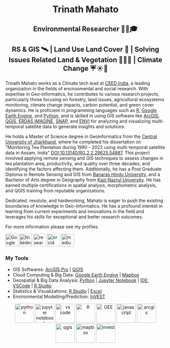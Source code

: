 <h1 align="center"><strong>Trinath Mahato</strong></h1>
<h2 align="center"><strong>Environmental Researcher 👨‍🔬🎓</strong></h2>
<h2 align="center"><strong>RS & GIS 🛰️ | Land Use Land Cover 🌆 | Solving Issues Related Land & Vegetation 🌾🌿🌄 | Climate Change ☔☀️🌊</strong></h2>

Trinath Mahato works as a Climate tech lead at [CEED India](https://ceedindia.org), a leading organization in the fields of environmental and social research. With expertise in Geo-informatics, he contributes to various research projects, particularly those focusing on forestry, land issues, agricultural ecosystems monitoring, climate change impacts, carbon potential, and green cover dynamics. He is proficient in programming languages such as [R](https://cran.r-project.org), [Google Earth Engine](https://earthengine.google.com), and [Python](https://www.python.org), and is skilled in using GIS software like [ArcGIS](https://www.arcgis.com/index.html), [QGIS](https://www.qgis.org/en/site/), [ERDAS IMAGINE](https://hexagon.com/products/erdas-imagine), [SNAP](https://earth.esa.int/eogateway/tools/snap), and [ENVI](https://www.nv5geospatialsoftware.com/Products/ENVI) for analyzing and visualizing multi-temporal satellite data to generate insights and solutions.

He holds a Master of Science degree in Geoinformatics from the [Central University of Jharkhand](https://cuj.ac.in), where he completed his dissertation on "Monitoring Tea Plantation during 1990 - 2022 using multi-temporal satellite data in Assam, India" [DOI:10.13140/RG.2.2.29625.54887](http://dx.doi.org/10.13140/RG.2.2.29625.54887). This project involved applying remote sensing and GIS techniques to assess changes in tea plantation area, productivity, and quality over three decades, and identifying the factors affecting them. Additionally, he has a Post Graduate Diploma in Remote Sensing and GIS from [Banaras Hindu University](https://www.bhu.ac.in/Site/Home/1_2_16_Main-Site), and a Bachelor of Arts degree in Geography from [Kazi Nazrul University](https://www.knu.ac.in). He has earned multiple certifications in spatial analysis, morphometric analysis, and QGIS training from reputable organizations.

Dedicated, resolute, and hardworking, Mahato is eager to push the existing boundaries of knowledge in Geo-informatics. He has a profound interest in learning from current experiments and innovations in the field and leverages his skills for exceptional and better research outcomes.

For more information please see my profiles

[<img src="https://upload.wikimedia.org/wikipedia/commons/thumb/c/c7/Google_Scholar_logo.svg/768px-Google_Scholar_logo.svg.png" width="40" alt="Google Scholar">](https://scholar.google.com/citations?user=j8fa-oMAAAAJ&hl=en&authuser=1) [<img src="https://images.rawpixel.com/image_png_800/czNmcy1wcml2YXRlL3Jhd3BpeGVsX2ltYWdlcy93ZWJzaXRlX2NvbnRlbnQvbHIvdjk4Mi1kNS0xMF8xLnBuZw.png" width="40" alt="linkedin">](https://www.linkedin.com/in/tm112?lipi=urn%3Ali%3Apage%3Ad_flagship3_profile_view_base_contact_details%3BVsqd9mXpQFexW%2FXKYiwmEw%3D%3D) [<img src="https://upload.wikimedia.org/wikipedia/commons/thumb/5/5e/ResearchGate_icon_SVG.svg/1024px-ResearchGate_icon_SVG.svg.png" width="40" alt="researchgate">](https://www.researchgate.net/profile/Trinath-Mahato) [<img src="https://upload.wikimedia.org/wikipedia/commons/thumb/0/06/ORCID_iD.svg/1024px-ORCID_iD.svg.png" width="40" alt="orcid">](https://orcid.org/0000-0002-6672-9107) [<img src="https://uxwing.com/wp-content/themes/uxwing/download/brands-and-social-media/medium-round-icon.png" width="40" alt="medium">](https://medium.com/@trinath27071988)

### My Tools
* GIS Softwares: [ArcGIS Pro](https://pro.arcgis.com/en/pro-app/latest/get-started/get-started.htm) | [QGIS](https://www.qgis.org/en/site/)
* Cloud Computing & Big Data: [Google Earth Engine](https://earthengine.google.com) | [Mapbox](https://www.mapbox.com)
* Geospatial & Big Data Analysis: [Python](https://www.python.org) | [Jupyter Notebook](https://jupyter.org) | [IDE: VSCode](https://code.visualstudio.com) | [R Studio](https://posit.co/download/rstudio-desktop/)
* Statistics & Visualizations: [R Studio](https://posit.co/download/rstudio-desktop/) | [Excel](https://www.microsoft.com/en-in/microsoft-365/excel)
* Environmental Modelling/Prediction: [InVEST](https://naturalcapitalproject.stanford.edu/software/invest)

<p align="center">
    <a href="https://www.python.org/"><img src="https://upload.wikimedia.org/wikipedia/commons/thumb/c/c3/Python-logo-notext.svg/1869px-Python-logo-notext.svg.png" width="60" alt="python"></a>
    <a href="https://jupyter.org/"><img src="https://upload.wikimedia.org/wikipedia/commons/thumb/3/38/Jupyter_logo.svg/1767px-Jupyter_logo.svg.png" width="60" alt="jupyter notebook"></a>
    <a href="https://code.visualstudio.com/"><img src="https://cdn.worldvectorlogo.com/logos/visual-studio-code-1.svg" width="60" alt="vs code"></a>
    <a href="https://www.r-project.org/"><img src="https://upload.wikimedia.org/wikipedia/commons/thumb/1/1b/R_logo.svg/724px-R_logo.svg.png" width="60" alt="R"></a>
    <a href="https://earthengine.google.com/"><img src="https://earthengine.google.com/static/images/earth-engine-logo.png" width="60" alt="GEE"></a>
    <a href="https://www.javascript.com/"><img src="https://upload.wikimedia.org/wikipedia/commons/6/6a/JavaScript-logo.png" width="60" alt="javascript"></a>
    <a href="https://www.esri.com/en-us/arcgis/products/arcgis-pro/overview"><img src="https://www.esri.in/content/dam/distributor-share/esri-se/icons/product-logos/ArcGIS-Pro.png" width="60" alt="arcgis"></a>
    <a href="https://qgis.org/en/site/"><img src="https://upload.wikimedia.org/wikipedia/commons/thumb/9/91/QGIS_logo_new.svg/1200px-QGIS_logo_new.svg.png" width="60" alt="qgis"></a>
    <a href="https://www.mapbox.com/"><img src="https://wpmaps.com/wp-content/themes/wpm/images/bk/mapbox.png" width="60" alt="mapbox"></a>
    <a href="https://naturalcapitalproject.stanford.edu/"><img src="https://naturalcapitalproject.stanford.edu/sites/g/files/sbiybj25256/files/styles/medium/public/media/image/invest-logo-registeredtm_202305_150dpi_0.png?itok=GuL1OEAj" width="60" alt="invest"></a>
</p>


<!--
**kakarot108/kakarot108** is a ✨ _special_ ✨ repository because its `README.md` (this file) appears on your GitHub profile.

Here are some ideas to get you started:

- 🔭 I’m currently working on ...
- 🌱 I’m currently learning ...
- 👯 I’m looking to collaborate on ...
- 🤔 I’m looking for help with ...
- 💬 Ask me about ...
- 📫 How to reach me: ...
- 😄 Pronouns: ...
- ⚡ Fun fact: ...
-->
